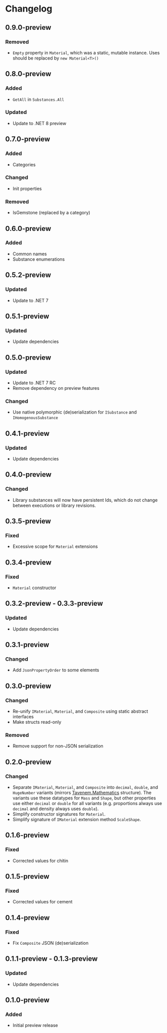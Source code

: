 # Changelog

## 0.9.0-preview
### Removed
- `Empty` property in `Material`, which was a static, mutable instance. Uses should be replaced by `new Material<T>()`

## 0.8.0-preview
### Added
- `GetAll` in `Substances.All`
### Updated
- Update to .NET 8 preview

## 0.7.0-preview
### Added
- Categories
### Changed
- Init properties
### Removed
- IsGemstone (replaced by a category)

## 0.6.0-preview
### Added
- Common names
- Substance enumerations

## 0.5.2-preview
### Updated
- Update to .NET 7

## 0.5.1-preview
### Updated
- Update dependencies

## 0.5.0-preview
### Updated
- Update to .NET 7 RC
- Remove dependency on preview features
### Changed
- Use native polymorphic (de)serialization for `ISubstance` and `IHomogenousSubstance`

## 0.4.1-preview
### Updated
- Update dependencies

## 0.4.0-preview
### Changed
- Library substances will now have persistent Ids, which do not change between executions or library revisions.

## 0.3.5-preview
### Fixed
- Excessive scope for `Material` extensions

## 0.3.4-preview
### Fixed
- `Material` constructor

## 0.3.2-preview - 0.3.3-preview
### Updated
- Update dependencies

## 0.3.1-preview
### Changed
- Add `JsonPropertyOrder` to some elements

## 0.3.0-preview
### Changed
- Re-unify `IMaterial`, `Material`, and `Composite` using static abstract interfaces
- Make structs read-only
### Removed
- Remove support for non-JSON serialization

## 0.2.0-preview
### Changed
- Separate `IMaterial`, `Material`, and `Composite` into `decimal`, `double`, and `HugeNumber`
  variants (mirrors [Tavenem.Mathematics](https://github.com/Tavenem/Mathematics) structure). The
  variants use these datatypes for `Mass` and `Shape`, but other properties use either `decimal` or
  `double` for all variants (e.g. proportions always use `decimal` and density always uses
  `double`).
- Simplify constructor signatures for `Material`.
- Simplify signature of `IMaterial` extension method `ScaleShape`.

## 0.1.6-preview
### Fixed
- Corrected values for chitin

## 0.1.5-preview
### Fixed
- Corrected values for cement

## 0.1.4-preview
### Fixed
- Fix `Composite` JSON (de)serialization

## 0.1.1-preview - 0.1.3-preview
### Updated
- Update dependencies

## 0.1.0-preview
### Added
- Initial preview release